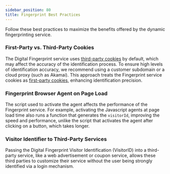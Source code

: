 ```yaml
---
sidebar_position: 80
title: Fingerprint Best Practices
---
```



Follow these best practices to maximize the benefits offered by the dynamic fingerprinting service.

### First-Party vs. Third-Party Cookies

The Digital Fingerprint service uses [third-party cookies](first-third-party-cookie) by default, which may affect the accuracy of the identification process. To ensure high levels of identification accuracy, we recommend using a customer subdomain or a cloud proxy (such as Akamai). This approach treats the Fingerprint service cookies as [first-party cookies](first-third-party-cookie), enhancing identification precision.

### Fingerprint Browser Agent on Page Load

The script used to activate the agent affects the performance of the Fingerprint service. For example, activating the Javascript agents at page load time also runs a function that generates the `visitorId`, improving the speed and performance, unlike the script that activates the agent after clicking on a button, which takes longer. 

### Visitor Identifier to Third-Party Services

Passing the Digital Fingerprint Visitor Identification (VisitorID) into a third-party service, like a web advertisement or coupon service, allows these third parties to customize their service without the user being strongly identified via a login mechanism.